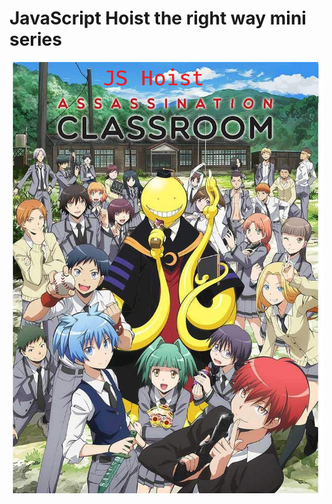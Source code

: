 # JavaScript Hoist the right way mini series

<div style="text-align:center"><img alt="Javascript Hoist the right way assasin level" src="./assets/banner.png" width="500"></div>
